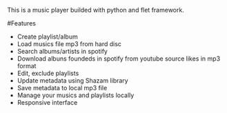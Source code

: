 This is a music player builded with python and flet framework.

#Features
- Create playlist/album
- Load musics file mp3 from hard disc
- Search albums/artists in spotify
- Download albuns foundeds in spotify from youtube source likes in mp3 format
- Edit, exclude playlists
- Update metadata using Shazam library
- Save metadata to local mp3 file
- Manage your musics and playlists locally
- Responsive interface

